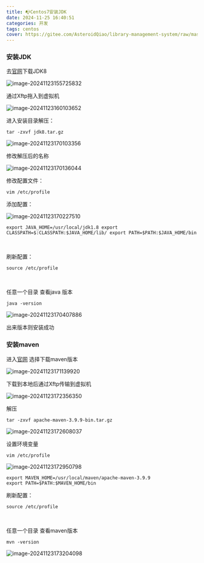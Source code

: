 ```yaml
---
title: 📭Centos7安装JDK
date: 2024-11-25 16:40:51
categories: 开发
tags: centos
cover: https://gitee.com/AsteroidQiao/library-management-system/raw/master/book-avatar/17328624797461732862479440.png
---
```

### 安装JDK

去[官网](https://www.oracle.com/java/technologies/downloads/#java8)下载JDK8

![image-20241123155725832](https://gitee.com/AsteroidQiao/library-management-system/raw/master/typora/2024-11-23/db245c9fab6841d9e53a149343e77ca4.png)

通过Xftp拖入到虚拟机

![image-20241123160103652](https://gitee.com/AsteroidQiao/library-management-system/raw/master/typora/2024-11-23/134db244a64f0bf750aaa8b25d56d3bc.png)



进入安装目录解压：

```
tar -zxvf jdk8.tar.gz
```

![image-20241123170103356](https://gitee.com/AsteroidQiao/library-management-system/raw/master/typora/2024-11-23/a5278ec15a70f213f212a1fe9d8cb2a4.png)

修改解压后的名称

![image-20241123170136044](https://gitee.com/AsteroidQiao/library-management-system/raw/master/typora/2024-11-23/e2b73119ea144907ee586bd133aa23fe.png)

修改配置文件：

```
vim /etc/profile
```

添加配置：

![image-20241123170227510](https://gitee.com/AsteroidQiao/library-management-system/raw/master/typora/2024-11-23/7a77beb85e6bef759fc797be674235ee.png)

```shell
export JAVA_HOME=/usr/local/jdk1.8 export CLASSPATH=$:CLASSPATH:$JAVA_HOME/lib/ export PATH=$PATH:$JAVA_HOME/bin
```

​          

刷新配置：

```
source /etc/profile
```

​     

任意一个目录 查看java 版本

```shell
java -version
```

![image-20241123170407886](https://gitee.com/AsteroidQiao/library-management-system/raw/master/typora/2024-11-23/7e93be5ddad32d0da64e7a81503a602e.png)

出来版本则安装成功

### 安装maven

进入[官网](https://maven.apache.org/download.cgi)  选择下载maven版本

![image-20241123171139920](https://gitee.com/AsteroidQiao/library-management-system/raw/master/typora/2024-11-23/429a310fc65ab9e974b84bfbf584dd61.png)

下载到本地后通过Xftp传输到虚拟机

![image-20241123172356350](https://gitee.com/AsteroidQiao/library-management-system/raw/master/typora/2024-11-23/ea36a68de8cc8181e1969b2941431cc1.png)

解压

```shell
tar -zxvf apache-maven-3.9.9-bin.tar.gz
```

![image-20241123172608037](https://gitee.com/AsteroidQiao/library-management-system/raw/master/typora/2024-11-23/3d224f8428cc0a113c415bdee0be1d39.png)

设置环境变量

```
vim /etc/profile
```

![image-20241123172950798](https://gitee.com/AsteroidQiao/library-management-system/raw/master/typora/2024-11-23/75c344fead6d9be1ba2ac47c0df830b2.png)

```shell
export MAVEN_HOME=/usr/local/maven/apache-maven-3.9.9
export PATH=$PATH:$MAVEN_HOME/bin
```

刷新配置：

```shell
source /etc/profile
```

​     

任意一个目录 查看maven版本

```shell
mvn -version
```

![image-20241123173204098](https://gitee.com/AsteroidQiao/library-management-system/raw/master/typora/2024-11-23/01b30b9de453418c9b27ec237921ee5b.png)
